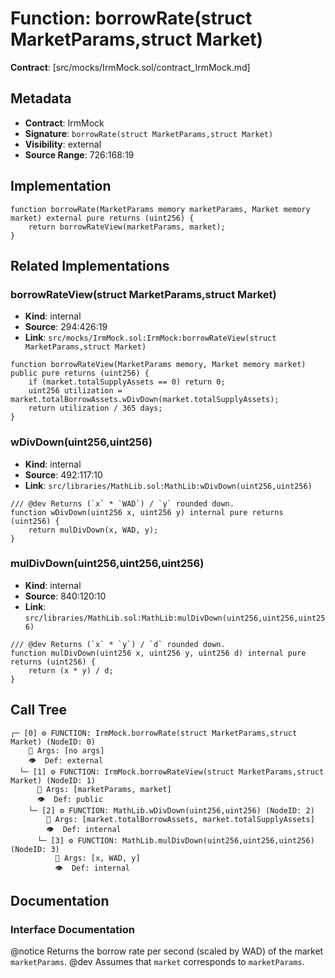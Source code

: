 # Function: borrowRate(struct MarketParams,struct Market)

**Contract**: [src/mocks/IrmMock.sol/contract_IrmMock.md]

## Metadata

- **Contract**: IrmMock
- **Signature**: `borrowRate(struct MarketParams,struct Market)`
- **Visibility**: external
- **Source Range**: 726:168:19

## Implementation

```solidity
function borrowRate(MarketParams memory marketParams, Market memory market) external pure returns (uint256) {
    return borrowRateView(marketParams, market);
}
```

## Related Implementations

### borrowRateView(struct MarketParams,struct Market)

- **Kind**: internal
- **Source**: 294:426:19
- **Link**: `src/mocks/IrmMock.sol:IrmMock:borrowRateView(struct MarketParams,struct Market)`

```solidity
function borrowRateView(MarketParams memory, Market memory market) public pure returns (uint256) {
    if (market.totalSupplyAssets == 0) return 0;
    uint256 utilization = market.totalBorrowAssets.wDivDown(market.totalSupplyAssets);
    return utilization / 365 days;
}
```

### wDivDown(uint256,uint256)

- **Kind**: internal
- **Source**: 492:117:10
- **Link**: `src/libraries/MathLib.sol:MathLib:wDivDown(uint256,uint256)`

```solidity
/// @dev Returns (`x` * `WAD`) / `y` rounded down.
function wDivDown(uint256 x, uint256 y) internal pure returns (uint256) {
    return mulDivDown(x, WAD, y);
}
```

### mulDivDown(uint256,uint256,uint256)

- **Kind**: internal
- **Source**: 840:120:10
- **Link**: `src/libraries/MathLib.sol:MathLib:mulDivDown(uint256,uint256,uint256)`

```solidity
/// @dev Returns (`x` * `y`) / `d` rounded down.
function mulDivDown(uint256 x, uint256 y, uint256 d) internal pure returns (uint256) {
    return (x * y) / d;
}
```

## Call Tree

```
┌─ [0] ⚙️ FUNCTION: IrmMock.borrowRate(struct MarketParams,struct Market) (NodeID: 0)
    💬 Args: [no args]
    👁️  Def: external
  └─ [1] ⚙️ FUNCTION: IrmMock.borrowRateView(struct MarketParams,struct Market) (NodeID: 1)
      💬 Args: [marketParams, market]
      👁️  Def: public
    └─ [2] ⚙️ FUNCTION: MathLib.wDivDown(uint256,uint256) (NodeID: 2)
        💬 Args: [market.totalBorrowAssets, market.totalSupplyAssets]
        👁️  Def: internal
      └─ [3] ⚙️ FUNCTION: MathLib.mulDivDown(uint256,uint256,uint256) (NodeID: 3)
          💬 Args: [x, WAD, y]
          👁️  Def: internal
```

## Documentation

### Interface Documentation

@notice Returns the borrow rate per second (scaled by WAD) of the market `marketParams`.
 @dev Assumes that `market` corresponds to `marketParams`.
